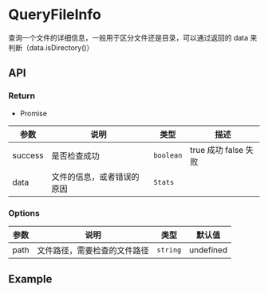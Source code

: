 # QueryFileInfo

查询一个文件的详细信息，一般用于区分文件还是目录，可以通过返回的 data 来判断（data.isDirectory()）

## API

### Return

- Promise

| 参数    | 说明                       | 类型      | 描述                 |
| ------- | -------------------------- | --------- | -------------------- |
| success | 是否检查成功               | `boolean` | true 成功 false 失败 |
| data    | 文件的信息，或者错误的原因 | `Stats`   |                      |

### Options

| 参数 | 说明                         | 类型     | 默认值    |
| ---- | ---------------------------- | -------- | --------- |
| path | 文件路径，需要检查的文件路径 | `string` | undefined |

## Example
